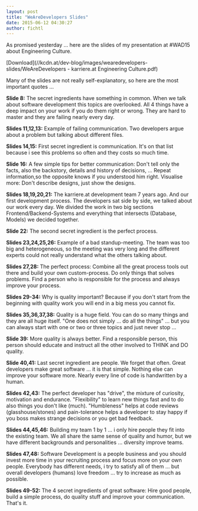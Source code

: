 ```yaml
---
layout: post
title: "WeAreDevelopers Slides"
date: 2015-06-12 04:30:27
author: fichtl
---
```

As promised yesterday ... here are the slides of my presentation at #WAD15 about Engineering Culture.

<!--more-->

[Download](//kcdn.at/dev-blog/images/wearedevelopers-slides/WeAreDevelopers - karriere.at Engineering Culture.pdf)

Many of the slides are not really self-explanatory, so here are the most important quotes ...

__Slide 8:__ The secret ingredients have something in common. When we talk about software development this topics are overlooked. All 4 things have a deep impact on your work if you do them right or wrong. They are hard to master and they are failing nearly every day.

__Slides 11,12,13:__ Example of failing communication. Two developers argue about a problem but talking about different files.

__Slides 14,15:__ First secret ingredient is communication. It's on that list because i see this problems so often and they costs so much time.

__Slide 16:__ A few simple tips for better communication: Don't tell only the facts, also the backstory, details and history of decisions, ... Repeat information,so the opposite knows if you understood him right. Visualise more: Don't describe designs, just show the designs.

__Slides 18,19,20,21:__ The karriere.at development team 7 years ago. And our first development process. The developers sat side by side, we talked about our work every day. We divided the work in two big sections Frontend/Backend-Systems and everything that intersects (Database, Models) we decided together.

__Slide 22:__ The second secret ingredient is the perfect process.

__Slides 23,24,25,26:__ Example of a bad standup-meeting. The team was too big and heterogeneous, so the meeting was very long and the different experts could not really understand what the others talking about.

__Slides 27,28:__ The perfect process: Combine all the great process tools out there and build your own custom-process. Do only things that solves problems. Find a person who is responsible for the process and always improve your process.

__Slides 29-34:__ Why is quality important? Because if you don't start from the beginning with quality work you will end in a big mess you cannot fix.

__Slides 35,36,37,38:__ Quality is a huge field. You can do so many things and they are all huge itself. "One does not simply ... do all the things" ... but you can always start with one or two or three topics and just never stop ...

__Slide 39:__ More quality is always better. Find a responsible person, this person should educate and instruct all the other involved to THINK and DO quality.

__Slide 40,41:__ Last secret ingredient are people. We forget that often. Great developers make great software ... it is that simple. Nothing else can improve your software more. Nearly every line of code is handwritten by a human.

__Slides 42,43:__ The perfect developer has "drive", the mixture of curiosity, motivation and endurance. "Flexibility" to learn new things fast and to do also things you don't like (much). "Humbleness" helps at code reviews (glasshouse/stones) and pain-tolerance helps a developer to stay happy if you boss makes strange decisions or you get bad feedback.

__Slides 44,45,46:__  Building my team 1 by 1 ... i only hire people they fit into the existing team. We all share the same sense of quality and humor, but we have different backgrounds and personalities ... diversity improve teams.

__Slides 47,48:__ Software Development is a people business and you should invest more time in your recruiting process and focus more on your own people. Everybody has different needs, i try to satisfy all of them ... but overall developers (humans) love freedom ... try to increase as much as possible.

__Slides 49-52:__ The 4 secret ingredients of great software: Hire good people, build a simple process, do quality stuff and improve your communication. That's it.





 


